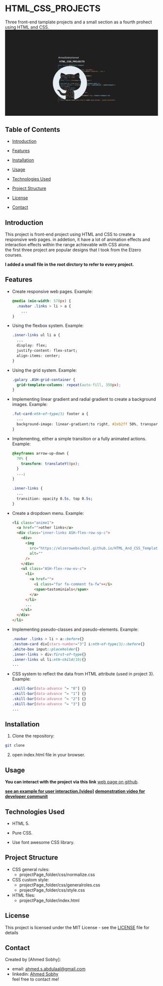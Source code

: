 # HTML_CSS_PROJECTS

Three front-end tamplate projects and a small section as a fourth prohect using HTML and CSS.
![](repo-image/name.png)

## Table of Contents

- [Introduction](#introduction)
- [Features](#features)
- [Installation](#installation)
- [Usage](#usage)
- [Technologies Used](#technologies-used)
- [Project Structure](#project-structure)
- [License](#license)
- [Contact](#contact)

  <!-- intro -->

## Introduction

This project is front-end project using HTML and CSS to create a responsive web pages.
in addetion, it have a lot of animation effects and interaction effects within the range achievable with CSS alone.
<br>
the first three project are popular designs that I took from the Elzero courses.

**I added a small file in the root dirctory to refer to every project.**

  <!-- technologies was used with links if available -->

## Features

- Create responsive web pages.
  Example:

  ```css
  @media (min-width: 578px) {
    .navbar .links > li > a {
      ...
  }
  ```

- Using the flexbox system.
  Example:

  ```css
  .inner-links ul li a {
    ...
    display: flex;
    justify-content: flex-start;
    align-items: center;
  }
  ```

- Using the grid system.
  Example:

  ```css
  .galary .ASH-grid-container {
    grid-template-columns: repeat(auto-fill, 350px);
  }
  ```

- Implementing linear gradient and radial gradient to create a background images.
  Example:

  ```css
  .fut-card:nth-of-type(3) footer a {
    ...
    background-image: linear-gradient(to right, #2eb2ff 50%, transparent 50%);
  }
  ```

- Implementing, either a simple transition or a fully animated actions.
  Example:

  ```css
  @keyframes arrow-up-down {
    70% {
      transform: translateY(0px);
    }
    ...;
  }
  ```

  ```css
  .inner-links {
    ...
    transition: opacity 0.5s, top 0.5s;
  }
  ```

- Create a dropdown menu.
  Example:

  ```html
  <li class="anime1">
    <a href="">other links</a>
    <div class="inner-links ASH-flex-row-sp-c">
      <div>
        <img
          src="https://elzerowebschool.github.io/HTML_And_CSS_Template_Three/imgs/megamenu.png"
          alt=""
        />
      </div>
      <ul class="ASH-flex-row-ev-c">
        <li>
          <a href="">
            <i class="far fa-comment fa-fw"></i>
            <span>tastominials</span>
          </a>
        </li>
        ...
      </ul>
    </div>
  </li>
  ```

- Implementing pseudo-classes and pseudo-elements.
  Example:

  ```css
  .navbar .links > li > a::before{}
  .testom-card div[stars-number="3"] i:nth-of-type(3)::before{}
  .white-box input::placeholder{}
  .inner-links > div:first-of-type{}
  .inner-links ul li:nth-child(10){}
  ...
  ```

- CSS system to reflect the data from HTML attribute (used in project 3).
  Example:

  ```css
  .skill-bar[data-advance ^= "0"] {}
  .skill-bar[data-advance ^= "1"] {}
  .skill-bar[data-advance ^= "2"] {}
  .skill-bar[data-advance ^= "3"] {}
  ...
  ```

  <!-- get start and how to run with the prerequisites mintion -->

## Installation

1. Clone the repository:

```sh
git clone
```

2. open index.html file in your browser.

  <!-- usage or how to interact with this technologies like api end points and what they do -->

## Usage

**You can interact with the project via this link**
[web page on github]().
<br>

**[see an example for user interaction.[video]](http://youtube.com)**
**[demonstration video for developer communit](https://www.youtube.com/watch?v=QrMDQQKTNyU)**

## Technologies Used

- HTML 5.
- Pure CSS.
- Use font awesome CSS library.

  <!-- about the project and a digram of how it work -->

## Project Structure

- CSS general rules:
  - projectPage_folder/css/normalize.css
- CSS custom style:
  - projectPage_folder/css/generalroles.css
  - projectPage_folder/css/style.css
- HTML files:
  - projectPage_folder/index.html
    <!--  -->
    <!-- licance -->

## License

This project is licensed under the MIT License - see the [LICENSE](/LICENSE) file for details

  <!-- contacts -->

## Contact

Created by [Ahmed Sobhy]:

- email: [ahmed.s.abdulaal@gmail.com](mailto:ahmed.s.abdulaal@gmail.com)
- linkedin: [Ahmed Sobhy](https://www.linkedin.com/in/ahmed-sobhy-b824b7201/)
  <br>
  feel free to contact me!
